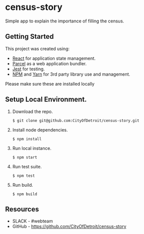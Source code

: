 # census-story
Simple app to explain the importance of filling the census.

## Getting Started

This project was created using:
 - [React](https://reactjs.org/) for application state management.
 - [Parcel](https://parceljs.org/) as a web application bundler.
 - [Jest](https://jestjs.io/) for testing.
 - [NPM](https://www.npmjs.com/) and [Yarn](https://yarnpkg.com/en/) for 3rd party library use and management.

Please make sure these are installed locally

## Setup Local Environment.

1. Download the repo.
    ```
    $ git clone git@github.com:CityOfDetroit/census-story.git
    ```
2. Install node dependencies.

    ```
    $ npm install
    ```

3. Run local instance.
    ```
    $ npm start
    ```

4. Run test suite.
    ```
    $ npm test
    ```

5. Run build.
    ```
    $ npm build
    ```
## Resources

* SLACK - #webteam
* GitHub - https://github.com/CityOfDetroit/census-story